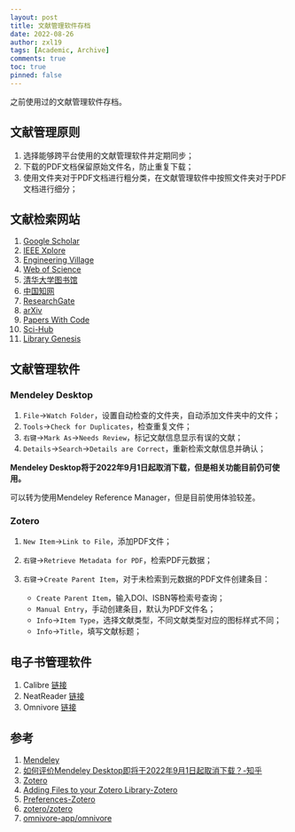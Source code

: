 ```yaml
---
layout: post
title: 文献管理软件存档
date: 2022-08-26
author: zxl19
tags: [Academic, Archive]
comments: true
toc: true
pinned: false
---
```


之前使用过的文献管理软件存档。

<!-- more -->

## 文献管理原则

1. 选择能够跨平台使用的文献管理软件并定期同步；
2. 下载的PDF文档保留原始文件名，防止重复下载；
3. 使用文件夹对于PDF文档进行粗分类，在文献管理软件中按照文件夹对于PDF文档进行细分；

## 文献检索网站

1. [Google Scholar](https://scholar.google.com)
2. [IEEE Xplore](https://ieeexplore.ieee.org/Xplore/home.jsp)
3. [Engineering Village](https://www.engineeringvillage.com)
4. [Web of Science](https://www.webofscience.com)
5. [清华大学图书馆](https://lib.tsinghua.edu.cn)
6. [中国知网](https://www.cnki.net)
7. [ResearchGate](https://www.researchgate.net)
8. [arXiv](https://arxiv.org)
9. [Papers With Code](https://paperswithcode.com)
10. [Sci-Hub](https://sci-hub.se)
11. [Library Genesis](https://libgen.is)

## 文献管理软件

### Mendeley Desktop

1. `File`->`Watch Folder`，设置自动检查的文件夹，自动添加文件夹中的文件；
2. `Tools`->`Check for Duplicates`，检查重复文件；
3. `右键`->`Mark As`->`Needs Review`，标记文献信息显示有误的文献；
4. `Details`->`Search`->`Details are Correct`，重新检索文献信息并确认；

**Mendeley Desktop将于2022年9月1日起取消下载，但是相关功能目前仍可使用。**

可以转为使用Mendeley Reference Manager，但是目前使用体验较差。

### Zotero

1. `New Item`->`Link to File`，添加PDF文件；
2. `右键`->`Retrieve Metadata for PDF`，检索PDF元数据；
3. `右键`->`Create Parent Item`，对于未检索到元数据的PDF文件创建条目：

    - `Create Parent Item`，输入DOI、ISBN等检索号查询；
    - `Manual Entry`，手动创建条目，默认为PDF文件名；
    - `Info`->`Item Type`，选择文献类型，不同文献类型对应的图标样式不同；
    - `Info`->`Title`，填写文献标题；

## 电子书管理软件

1. Calibre [链接](https://calibre-ebook.com)
2. NeatReader [链接](https://www.neat-reader.com)
3. Omnivore [链接](https://omnivore.app)

## 参考

1. [Mendeley](https://www.mendeley.com)
2. [如何评价Mendeley Desktop即将于2022年9月1日起取消下载？-知乎](https://www.zhihu.com/question/538837744)
3. [Zotero](https://www.zotero.org)
4. [Adding Files to your Zotero Library-Zotero](https://www.zotero.org/support/attaching_files)
5. [Preferences-Zotero](https://www.zotero.org/support/preferences/search)
6. [zotero/zotero](https://github.com/zotero/zotero)
7. [omnivore-app/omnivore](https://github.com/omnivore-app/omnivore)
